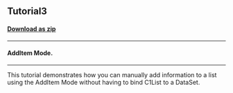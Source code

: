 ## Tutorial3
#### [Download as zip](https://minhaskamal.github.io/DownGit/#/home?url=https://github.com/GrapeCity/ComponentOne-WinForms-Samples/tree/master/NetFramework\List\VB\Tutorials\Tutorial3)
____
#### AddItem Mode.
____
This tutorial demonstrates how you can manually add information to a list using the AddItem Mode without having to bind C1List to a DataSet. 












